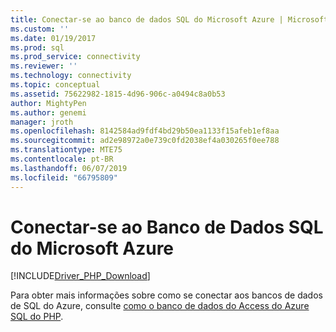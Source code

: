 ```yaml
---
title: Conectar-se ao banco de dados SQL do Microsoft Azure | Microsoft Docs
ms.custom: ''
ms.date: 01/19/2017
ms.prod: sql
ms.prod_service: connectivity
ms.reviewer: ''
ms.technology: connectivity
ms.topic: conceptual
ms.assetid: 75622982-1815-4d96-906c-a0494c8a0b53
author: MightyPen
ms.author: genemi
manager: jroth
ms.openlocfilehash: 8142584ad9fdf4bd29b50ea1133f15afeb1ef8aa
ms.sourcegitcommit: ad2e98972a0e739c0fd2038ef4a030265f0ee788
ms.translationtype: MTE75
ms.contentlocale: pt-BR
ms.lasthandoff: 06/07/2019
ms.locfileid: "66795809"
---
```

# <a name="connecting-to-microsoft-azure-sql-database"></a>Conectar-se ao Banco de Dados SQL do Microsoft Azure
[!INCLUDE[Driver_PHP_Download](../../includes/driver_php_download.md)]

Para obter mais informações sobre como se conectar aos bancos de dados de SQL do Azure, consulte [como o banco de dados do Access do Azure SQL do PHP](https://azure.microsoft.com/documentation/articles/sql-database-php-how-to-use/).  
  
